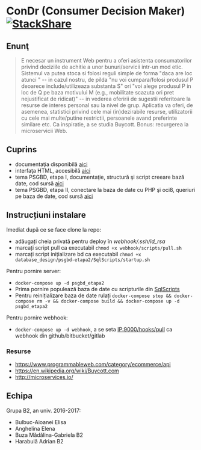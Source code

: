 # ConDr (Consumer Decision Maker) [![StackShare](https://img.shields.io/badge/tech-stack-0690fa.svg?style=flat)](https://stackshare.io/adrianharabula/condr)

## Enunţ

 > E necesar un instrument Web pentru a oferi asistenta consumatorilor privind deciziile de achitie a unor bunuri/servicii intr-un mod etic. Sistemul va putea stoca si folosi reguli simple de forma "daca are loc <conditie> atunci <actiune>" -- in cazul nostru, de pilda "nu voi cumpara/folosi produsul P deoarece include/utilizeaza substanta S" ori "voi alege produsul P in loc de Q pe baza motivului M (e.g., mobilitate scazuta ori pret nejustificat de ridicat)" -- in vederea oferirii de sugestii referitoare la resurse de interes personal sau la nivel de grup. Aplicatia va oferi, de asemenea, statistici privind cele mai (in)dezirabile resurse, utilizatorii cu cele mai multe/putine restrictii, persoanele avand preferinte similare etc. Ca inspiratie, a se studia Buycott. Bonus: recurgerea la microservicii Web.

## Cuprins
 * documentaţia disponibilă [aici](https://docs.condr.me/)
 * interfaţa HTML, accesibilă [aici](https://docs.condr.me/frontend/)
 * tema PSGBD, etapa I, documentaţie, structură şi script creeare bază date, cod sursă [aici](https://github.com/adrianharabula/condr/tree/master/database_design/psgbd-etapa1)
 * tema PSGBD, etapa II, conectare la baza de date cu PHP şi oci8, queriuri pe baza de date, cod sursă [aici](https://github.com/adrianharabula/condr/tree/master/database_design/psgbd-etapa2)
 
## Instrucțiuni instalare
Imediat după ce se face clone la repo:
 - adăugați cheia privată pentru deploy în _webhook/.ssh/id_rsa_
 - marcați script pull ca executabil `chmod +x webhook/scripts/pull.sh`
 - marcați script inițializare bd ca executabil `chmod +x database_design/psgbd-etapa2/SqlScripts/startup.sh`
 
Pentru pornire server:
 - `docker-compose up -d psgbd_etapa2`
 - Prima pornire populează baza de date cu scripturile din [SqlScripts](https://github.com/adrianharabula/condr/tree/master/database_design/psgbd-etapa2/SqlScripts)
 - Pentru reinițializare baza de date rulați `docker-compose stop && docker-compose rm -v && docker-compose build && docker-compose up -d psgbd_etapa2`

Pentru pornire webhook:
 - `docker-compose up -d webhook`, a se seta [IP:9000/hooks/pull](http://localhost:9000/hooks/pull) ca webhook din github/bitbucket/gitlab

### Resurse
 * https://www.programmableweb.com/category/ecommerce/api
 * https://en.wikipedia.org/wiki/Buycott.com
 * http://microservices.io/

## Echipa
Grupa B2, an univ. 2016-2017:
 * Bulbuc-Aioanei Elisa
 * Anghelina Elena
 * Buza Mădălina-Gabriela B2
 * Harabulă Adrian B2
 
